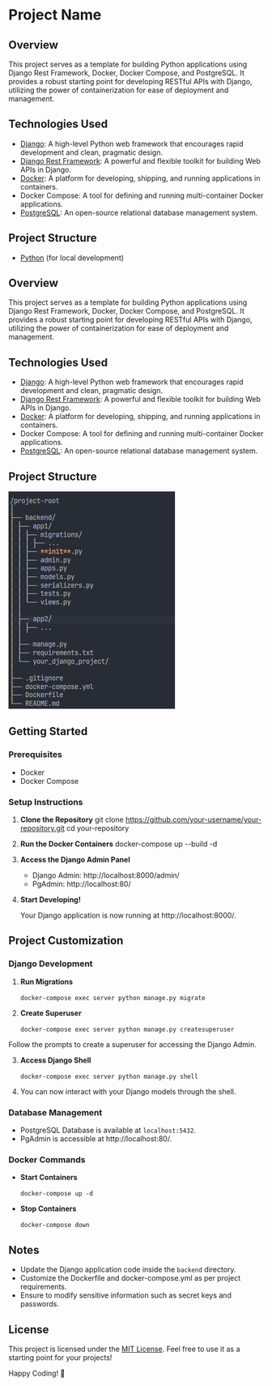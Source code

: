 # Project Name

## Overview

This project serves as a template for building Python applications using Django Rest Framework, Docker, Docker Compose, and PostgreSQL. It provides a robust starting point for developing RESTful APIs with Django, utilizing the power of containerization for ease of deployment and management.

## Technologies Used

- [Django](https://www.djangoproject.com/): A high-level Python web framework that encourages rapid development and clean, pragmatic design.
- [Django Rest Framework](https://www.django-rest-framework.org/): A powerful and flexible toolkit for building Web APIs in Django.
- [Docker](https://www.docker.com/): A platform for developing, shipping, and running applications in containers.
- Docker Compose: A tool for defining and running multi-container Docker applications.
- [PostgreSQL](https://www.postgresql.org/): An open-source relational database management system.

## Project Structure

- [Python](https://www.python.org/) (for local development)

## Overview

This project serves as a template for building Python applications using Django Rest Framework, Docker, Docker Compose, and PostgreSQL. It provides a robust starting point for developing RESTful APIs with Django, utilizing the power of containerization for ease of deployment and management.

## Technologies Used

- [Django](https://www.djangoproject.com/): A high-level Python web framework that encourages rapid development and clean, pragmatic design.
- [Django Rest Framework](https://www.django-rest-framework.org/): A powerful and flexible toolkit for building Web APIs in Django.
- [Docker](https://www.docker.com/): A platform for developing, shipping, and running applications in containers.
- Docker Compose: A tool for defining and running multi-container Docker applications.
- [PostgreSQL](https://www.postgresql.org/): An open-source relational database management system.

## Project Structure

![structure](image.png)

## Getting Started

### Prerequisites

- Docker
- Docker Compose

### Setup Instructions

1.  **Clone the Repository**
    git clone https://github.com/your-username/your-repository.git
    cd your-repository
2.  **Run the Docker Containers**
    docker-compose up --build -d

3.  **Access the Django Admin Panel**

    - Django Admin: http://localhost:8000/admin/
    - PgAdmin: http://localhost:80/

4.  **Start Developing!**

    Your Django application is now running at http://localhost:8000/.

## Project Customization

### Django Development

1.  **Run Migrations**

    `docker-compose exec server python manage.py migrate`

2.  **Create Superuser**

    `docker-compose exec server python manage.py createsuperuser`

Follow the prompts to create a superuser for accessing the Django Admin.

3.  **Access Django Shell**

    `docker-compose exec server python manage.py shell`

1.  You can now interact with your Django models through the shell.

### Database Management

- PostgreSQL Database is available at `localhost:5432`.
- PgAdmin is accessible at http://localhost:80/.

### Docker Commands

- **Start Containers**

  `docker-compose up -d`

- **Stop Containers**

  `docker-compose down`

## Notes

- Update the Django application code inside the `backend` directory.
- Customize the Dockerfile and docker-compose.yml as per project requirements.
- Ensure to modify sensitive information such as secret keys and passwords.

## License

This project is licensed under the [MIT License](https://chat.openai.com/c/LICENSE.md). Feel free to use it as a starting point for your projects!

Happy Coding! 🚀
